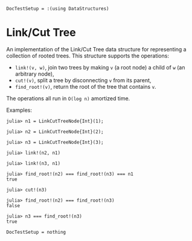 ```@meta
DocTestSetup = :(using DataStructures)
```

# Link/Cut Tree

An implementation of the Link/Cut Tree data structure for representing a collection of rooted trees.
This structure supports the operations:
- `link!(v, w)`, join two trees by making `v` (a root node) a child of `w` (an arbitrary node),
- `cut!(v)`, split a tree by disconnecting `v` from its parent,
- `find_root!(v)`, return the root of the tree that contains `v`.

The operations all run in `O(log n)` amortized time.

Examples:

```jldoctest
julia> n1 = LinkCutTreeNode{Int}(1);

julia> n2 = LinkCutTreeNode{Int}(2);

julia> n3 = LinkCutTreeNode{Int}(3);

julia> link!(n2, n1)

julia> link!(n3, n1)

julia> find_root!(n2) === find_root!(n3) === n1
true

julia> cut!(n3)

julia> find_root!(n2) === find_root!(n3)
false

julia> n3 === find_root!(n3)
true
```

```@meta
DocTestSetup = nothing
```
